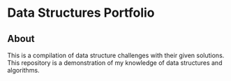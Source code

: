 # Data Structures Portfolio

## About
This is a compilation of data structure challenges with their given solutions. This repository is a demonstration of my knowledge of data structures and algorithms.